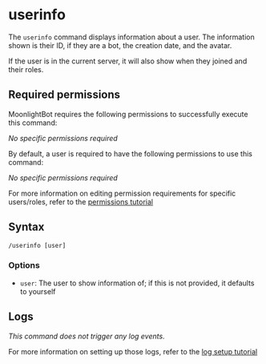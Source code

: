 # userinfo

The `userinfo` command displays information about a user. The information shown is their ID, if they are a bot, the creation date, and the avatar.

If the user is in the current server, it will also show when they joined and their roles.

## Required permissions

MoonlightBot requires the following permissions to successfully execute this command:

*No specific permissions required*

By default, a user is required to have the following permissions to use this command:

*No specific permissions required*

For more information on editing permission requirements for specific users/roles, refer to the [permissions tutorial](/start-up/permission-tutorial.md)

## Syntax

```text
/userinfo [user]
```

### Options

* `user`: The user to show information of; if this is not provided, it defaults to yourself

## Logs

*This command does not trigger any log events.*

For more information on setting up those logs, refer to the [log setup tutorial](/README.md#logging)
